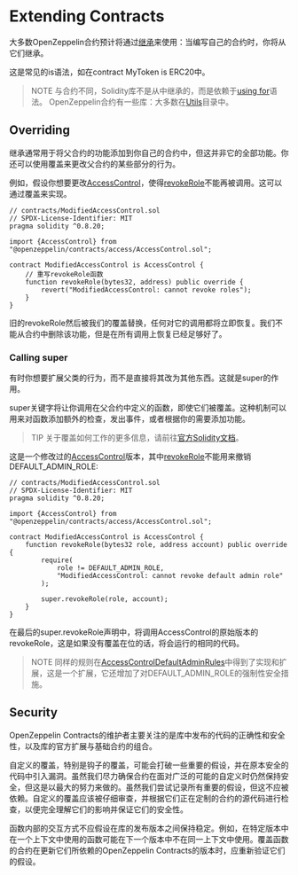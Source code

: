 # Extending Contracts
大多数OpenZeppelin合约预计将通过[继承](https://solidity.readthedocs.io/en/latest/contracts.html#inheritance)来使用：当编写自己的合约时，你将从它们继承。

这是常见的is语法，如在contract MyToken is ERC20中。

> NOTE
与合约不同，Solidity库不是从中继承的，而是依赖于[using for](https://solidity.readthedocs.io/en/latest/contracts.html#using-for)语法。
OpenZeppelin合约有一些库：大多数在[Utils](./API/Utilities.md)目录中。

## Overriding
继承通常用于将父合约的功能添加到你自己的合约中，但这并非它的全部功能。你还可以使用覆盖来更改父合约的某些部分的行为。

例如，假设你想要更改[AccessControl](./API/Access.md#accesscontrol)，使得[revokeRole](./API/Access.md#revokerolebytes32-role-address-account)不能再被调用。这可以通过覆盖来实现。
```
// contracts/ModifiedAccessControl.sol
// SPDX-License-Identifier: MIT
pragma solidity ^0.8.20;

import {AccessControl} from "@openzeppelin/contracts/access/AccessControl.sol";

contract ModifiedAccessControl is AccessControl {
    // 重写revokeRole函数
    function revokeRole(bytes32, address) public override {
        revert("ModifiedAccessControl: cannot revoke roles");
    }
}
```

旧的revokeRole然后被我们的覆盖替换，任何对它的调用都将立即恢复。我们不能从合约中删除该功能，但是在所有调用上恢复已经足够好了。

### Calling super
有时你想要扩展父类的行为，而不是直接将其改为其他东西。这就是super的作用。

super关键字将让你调用在父合约中定义的函数，即使它们被覆盖。这种机制可以用来对函数添加额外的检查，发出事件，或者根据你的需要添加功能。

> TIP
关于覆盖如何工作的更多信息，请前往[官方Solidity文档](https://solidity.readthedocs.io/en/latest/contracts.html#index-17)。

这是一个修改过的[AccessControl](./API/Access.md#accesscontrol)版本，其中[revokeRole](./API/Access.md#revokerolebytes32-role-address-account)不能用来撤销DEFAULT_ADMIN_ROLE:
```
// contracts/ModifiedAccessControl.sol
// SPDX-License-Identifier: MIT
pragma solidity ^0.8.20;

import {AccessControl} from "@openzeppelin/contracts/access/AccessControl.sol";

contract ModifiedAccessControl is AccessControl {
    function revokeRole(bytes32 role, address account) public override {
        require(
            role != DEFAULT_ADMIN_ROLE,
            "ModifiedAccessControl: cannot revoke default admin role"
        );

        super.revokeRole(role, account);
    }
}
```

在最后的super.revokeRole声明中，将调用AccessControl的原始版本的revokeRole，这是如果没有覆盖在位的话，将会运行的相同的代码。

> NOTE
同样的规则在[AccessControlDefaultAdminRules](./API/Access.md#accesscontroldefaultadminrules)中得到了实现和扩展，这是一个扩展，它还增加了对DEFAULT_ADMIN_ROLE的强制性安全措施。

## Security
OpenZeppelin Contracts的维护者主要关注的是库中发布的代码的正确性和安全性，以及库的官方扩展与基础合约的组合。

自定义的覆盖，特别是钩子的覆盖，可能会打破一些重要的假设，并在原本安全的代码中引入漏洞。虽然我们尽力确保合约在面对广泛的可能的自定义时仍然保持安全，但这是以最大的努力来做的。虽然我们尝试记录所有重要的假设，但这不应被依赖。自定义的覆盖应该被仔细审查，并根据它们正在定制的合约的源代码进行检查，以便完全理解它们的影响并保证它们的安全性。

函数内部的交互方式不应假设在库的发布版本之间保持稳定。例如，在特定版本中在一个上下文中使用的函数可能在下一个版本中不在同一上下文中使用。覆盖函数的合约在更新它们所依赖的OpenZeppelin Contracts的版本时，应重新验证它们的假设。